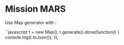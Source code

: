 Mission MARS
============

Use Map generator with :

``javascript
t = new Map(); t.generate().done(function() { console.log(t.toJson()); });
```
